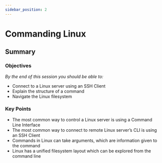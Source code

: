 ```yaml
---
sidebar_position: 2
---
```


# Commanding Linux

## Summary

### Objectives
*By the end of this session you should be able to:*
* Connect to a Linux server using an SSH Client 
* Explain the structure of a command
* Navigate the Linux filesystem

### Key Points
* The most common way to control a Linux server is using a Command Line Interface
* The most common way to connect to remote Linux server’s CLI is using an SSH Client
* Commands in Linux can take arguments, which are information given to the command
* Linux has a unified filesystem layout which can be explored from the command line
